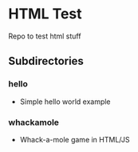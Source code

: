 # HTML Test
Repo to test html stuff

## Subdirectories
### hello
- Simple hello world example

### whackamole
- Whack-a-mole game in HTML/JS
